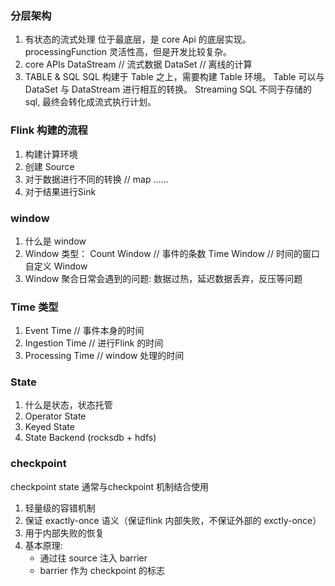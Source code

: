 ### 分层架构
1. 有状态的流式处理
	位于最底层，是 core Api 的底层实现。
	processingFunction
	灵活性高，但是开发比较复杂。
2. core APIs
	DataStream // 流式数据
	DataSet // 离线的计算
3. TABLE & SQL
	SQL 构建于 Table 之上，需要构建 Table 环境。
	Table 可以与 DataSet 与 DataStream 进行相互的转换。
	Streaming SQL 不同于存储的 sql, 最终会转化成流式执行计划。

### Flink 构建的流程
1. 构建计算环境
2. 创建 Source
3. 对于数据进行不同的转换 // map ......
4. 对于结果进行Sink

### window
1. 什么是 window
2. Window 类型：
	Count Window // 事件的条数
	Time Window // 时间的窗口
	自定义 Window
3. Window 聚合日常会遇到的问题:
	数据过热，延迟数据丢弃，反压等问题

### Time 类型
1. Event Time // 事件本身的时间
2. Ingestion Time // 进行Flink 的时间
3. Processing Time // window 处理的时间

### State
1. 什么是状态，状态托管
2. Operator State
3. Keyed State
4. State Backend (rocksdb + hdfs)

### checkpoint
checkpoint state 通常与checkpoint 机制结合使用
1. 轻量级的容错机制
2. 保证 exactly-once 语义（保证flink 内部失败，不保证外部的 exctly-once）
3. 用于内部失败的恢复
4. 基本原理:
	* 通过往 source 注入 barrier
	* barrier 作为 checkpoint 的标志






